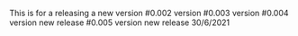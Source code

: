 This is for a releasing a new version #0.002 version
                                      #0.003 version
                                      #0.004 version new release
                                      #0.005 version new release 30/6/2021
